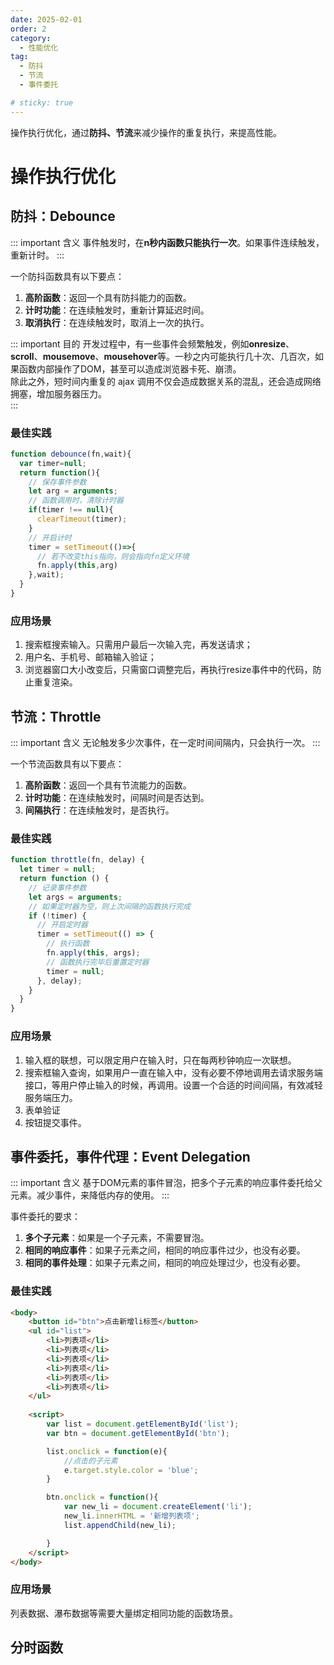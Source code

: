 ```yaml
---
date: 2025-02-01
order: 2
category:
  - 性能优化
tag:
  - 防抖
  - 节流
  - 事件委托

# sticky: true
---
```

操作执行优化，通过**防抖、节流**来减少操作的重复执行，来提高性能。
<!-- more -->
# **操作执行优化**

## **防抖：Debounce**

::: important 含义
事件触发时，在**n秒内函数只能执行一次**。如果事件连续触发，重新计时。
:::

一个防抖函数具有以下要点：
1. **高阶函数**：返回一个具有防抖能力的函数。
2. **计时功能**：在连续触发时，重新计算延迟时间。
3. **取消执行**：在连续触发时，取消上一次的执行。

::: important 目的
开发过程中，有一些事件会频繁触发，例如**onresize**、**scroll**、**mousemove**、**mousehover**等。一秒之内可能执行几十次、几百次，如果函数内部操作了DOM，甚至可以造成浏览器卡死、崩溃。<br>除此之外，短时间内重复的 ajax 调用不仅会造成数据关系的混乱，还会造成网络拥塞，增加服务器压力。<br>
:::

### **最佳实践**
```js
function debounce(fn,wait){
  var timer=null;
  return function(){
    // 保存事件参数
    let arg = arguments;
    // 函数调用时，清除计时器
    if(timer !== null){
      clearTimeout(timer);
    }
    // 开启计时
    timer = setTimeout(()=>{
      // 若不改变this指向，则会指向fn定义环境
      fn.apply(this,arg)
    },wait);
  }
}
```

### **应用场景**
1. 搜索框搜索输入。只需用户最后一次输入完，再发送请求；
2. 用户名、手机号、邮箱输入验证；
3. 浏览器窗口大小改变后，只需窗口调整完后，再执行resize事件中的代码，防止重复渲染。

## **节流：Throttle**

::: important 含义
无论触发多少次事件，在一定时间间隔内，只会执行一次。
:::

一个节流函数具有以下要点：
1. **高阶函数**：返回一个具有节流能力的函数。
2. **计时功能**：在连续触发时，间隔时间是否达到。
3. **间隔执行**：在连续触发时，是否执行。

### 最佳实践
```js
function throttle(fn, delay) {
  let timer = null;
  return function () {
    // 记录事件参数
    let args = arguments;
    // 如果定时器为空，则上次间隔的函数执行完成
    if (!timer) {
      // 开启定时器
      timer = setTimeout(() => {
        // 执行函数
        fn.apply(this, args);
        // 函数执行完毕后重置定时器
        timer = null;
      }, delay);
    }
  }
}
```

### **应用场景**
1. 输入框的联想，可以限定用户在输入时，只在每两秒钟响应一次联想。
2. 搜索框输入查询，如果用户一直在输入中，没有必要不停地调用去请求服务端接口，等用户停止输入的时候，再调用。设置一个合适的时间间隔，有效减轻服务端压力。
3. 表单验证
4. 按钮提交事件。

## 事件委托，事件代理：Event Delegation

::: important 含义
基于DOM元素的事件冒泡，把多个子元素的响应事件委托给父元素。减少事件，来降低内存的使用。
:::

事件委托的要求：
1. **多个子元素**：如果是一个子元素，不需要冒泡。
2. **相同的响应事件**：如果子元素之间，相同的响应事件过少，也没有必要。
3. **相同的事件处理**：如果子元素之间，相同的响应处理过少，也没有必要。

### 最佳实践
```html
<body>
    <button id="btn">点击新增li标签</button>
    <ul id="list">
        <li>列表项</li>
        <li>列表项</li>
        <li>列表项</li>
        <li>列表项</li>
        <li>列表项</li>
        <li>列表项</li>
    </ul>
    
    <script>
        var list = document.getElementById('list');
        var btn = document.getElementById('btn');

        list.onclick = function(e){
            //点击的子元素
            e.target.style.color = 'blue';
        }

        btn.onclick = function(){
            var new_li = document.createElement('li'); 
            new_li.innerHTML = '新增列表项';
            list.appendChild(new_li);

        }
    </script>
</body>
```
### 应用场景
列表数据、瀑布数据等需要大量绑定相同功能的函数场景。

## **分时函数**
